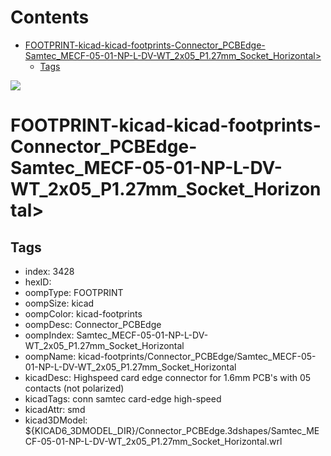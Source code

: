 



Contents
========

* [FOOTPRINT-kicad-kicad-footprints-Connector_PCBEdge-Samtec_MECF-05-01-NP-L-DV-WT_2x05_P1.27mm_Socket_Horizontal>](#footprint-kicad-kicad-footprints-connector_pcbedge-samtec_mecf-05-01-np-l-dv-wt_2x05_p127mm_socket_horizontal)
	* [Tags](#tags)
  
![][im]
# FOOTPRINT-kicad-kicad-footprints-Connector_PCBEdge-Samtec_MECF-05-01-NP-L-DV-WT_2x05_P1.27mm_Socket_Horizontal>

## Tags

- index: 3428
- hexID: 
- oompType: FOOTPRINT
- oompSize: kicad
- oompColor: kicad-footprints
- oompDesc: Connector_PCBEdge
- oompIndex: Samtec_MECF-05-01-NP-L-DV-WT_2x05_P1.27mm_Socket_Horizontal
- oompName: kicad-footprints/Connector_PCBEdge/Samtec_MECF-05-01-NP-L-DV-WT_2x05_P1.27mm_Socket_Horizontal
- kicadDesc: Highspeed card edge connector for 1.6mm PCB's with 05 contacts (not polarized)
- kicadTags: conn samtec card-edge high-speed
- kicadAttr: smd
- kicad3DModel: ${KICAD6_3DMODEL_DIR}/Connector_PCBEdge.3dshapes/Samtec_MECF-05-01-NP-L-DV-WT_2x05_P1.27mm_Socket_Horizontal.wrl



[im]: image.png
